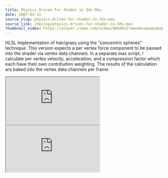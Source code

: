 ```yaml
---
title: Physics Driven Fur Shader in 3ds Max
date: 2007-03-31
source_slug: physics-driven-fur-shader-in-3ds-max
source_link: /devlog/physics-driven-fur-shader-in-3ds-max
thumbnail_video: https://player.vimeo.com/video/8664922?wmode=opaque&api=1
---
```


HLSL implementation of hair/grass using the "concentric spheres" technique. This version expects a per vertex force component to be passed into the shader via vertex data channels. In a separate max script, I calculate per vertex velocity, acceleration, and a compression factor which each have their own contribution weighting. The results of the calculation are baked into the vertex data channels per frame.

<div class="experience-video">
  <iframe
    src="https://player.vimeo.com/video/8664922?wmode=opaque&api=1"
    title="HLSL Physical Fur Shader Simulation in 3ds Max"
    allow="autoplay; fullscreen; picture-in-picture"
    allowfullscreen
    loading="lazy"
  ></iframe>
</div>

<div class="experience-video">
  <iframe
    src="https://player.vimeo.com/video/8664902?wmode=opaque&api=1"
    title="HLSL Physical Fur Shader Simulation in 3ds Max 2"
    allow="autoplay; fullscreen; picture-in-picture"
    allowfullscreen
    loading="lazy"
  ></iframe>
</div>
